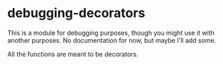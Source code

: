 # debugging-decorators

This is a module for debugging purposes, though you might use it with another purposes. 
No documentation for now, but maybe I'll add some. 

All the functions are meant to be decorators.
